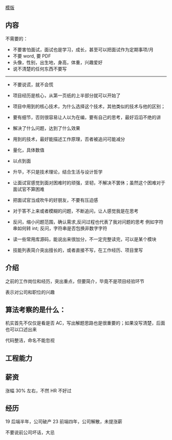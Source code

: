 [模版](./模版.jpg)

## 内容

不需要的：

- 不要害怕面试，面试也是学习，成长，甚至可以把面试作为定期事项/月
- 不要 word, 要 PDF
- 头像，性别，出生地，身高，体重，兴趣爱好
- 说不清楚的任何东西不要写

---

- 不要说谎，就不会慌
- 项目经历是核心，从第一页纸的上半部分就可以开始了
- 项目中用到的核心技术，为什么选择这个技术，其他类似的技术与他的区别；
- 要有细节，否则很容易让人以为在编，要有自己的思考，最好滔滔不绝的讲
- 解决了什么问题，达到了什么效果
- 用到的技术，最好能描述工作原理，否者被追问可能减分
- 量化，具体数值
- 以点到面
- 升华，不只是技术理论，结合生活与设计哲学

- 让面试官感觉到面对困难时的顽强，坚韧，不解决不罢休；虽然这个困难对于面试官不算困难
- 把面试官当成吹牛的好朋友，不要有压迫感
- 对于答不上来或者模糊的问题，不断追问，让人感觉我是在思考

- 反问，缩小问题范围，确认需求,反问过程也代表了我对问题的思考
  例如字符串如何转 int; 反问，字符串是否包换非数字字符

- 读一些常用库源码，能说出来很加分，不一定完整读完，可以是某个模块
- 技能列表简介突出擅长的，或者直接不写，在工作经历、项目里写

## 介绍

之前的工作岗位和经历，突出重点，但要简介，毕竟不是项目经验环节

表示对公司和职位的兴趣

## 算法考察的是什么：

机实首先不仅仅是看是否 AC，写出解题思路也是很重要的；如果没写清楚，后面也可以口述出来

代码整洁，命名不能忽视

## 工程能力

## 薪资

涨幅 30% 左右，不然 HR 不好过

## 经历

19 后端半年，公司破产
23 前端四年，公司解散，未提涨薪

不要说前公司坏话，大忌
